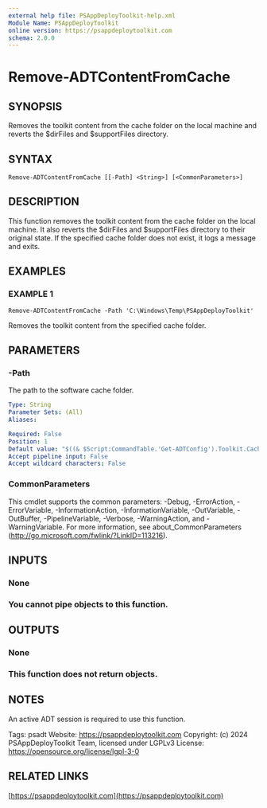 ```yaml
---
external help file: PSAppDeployToolkit-help.xml
Module Name: PSAppDeployToolkit
online version: https://psappdeploytoolkit.com
schema: 2.0.0
---
```


# Remove-ADTContentFromCache

## SYNOPSIS
Removes the toolkit content from the cache folder on the local machine and reverts the $dirFiles and $supportFiles directory.

## SYNTAX

```
Remove-ADTContentFromCache [[-Path] <String>] [<CommonParameters>]
```

## DESCRIPTION
This function removes the toolkit content from the cache folder on the local machine.
It also reverts the $dirFiles and $supportFiles directory to their original state.
If the specified cache folder does not exist, it logs a message and exits.

## EXAMPLES

### EXAMPLE 1
```
Remove-ADTContentFromCache -Path 'C:\Windows\Temp\PSAppDeployToolkit'
```

Removes the toolkit content from the specified cache folder.

## PARAMETERS

### -Path
The path to the software cache folder.

```yaml
Type: String
Parameter Sets: (All)
Aliases:

Required: False
Position: 1
Default value: "$((& $Script:CommandTable.'Get-ADTConfig').Toolkit.CachePath)\$((& $Script:CommandTable.'Get-ADTSession').GetPropertyValue('installName'))"
Accept pipeline input: False
Accept wildcard characters: False
```

### CommonParameters
This cmdlet supports the common parameters: -Debug, -ErrorAction, -ErrorVariable, -InformationAction, -InformationVariable, -OutVariable, -OutBuffer, -PipelineVariable, -Verbose, -WarningAction, and -WarningVariable.
For more information, see about_CommonParameters (http://go.microsoft.com/fwlink/?LinkID=113216).

## INPUTS

### None
### You cannot pipe objects to this function.
## OUTPUTS

### None
### This function does not return objects.
## NOTES
An active ADT session is required to use this function.

Tags: psadt
Website: https://psappdeploytoolkit.com
Copyright: (c) 2024 PSAppDeployToolkit Team, licensed under LGPLv3
License: https://opensource.org/license/lgpl-3-0

## RELATED LINKS

[https://psappdeploytoolkit.com](https://psappdeploytoolkit.com)

